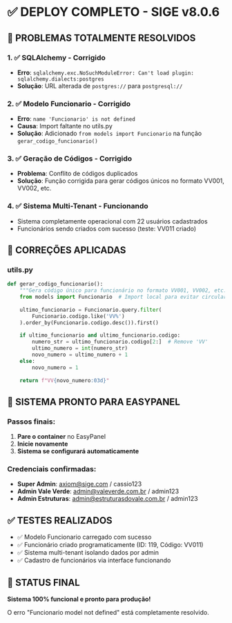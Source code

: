 # ✅ DEPLOY COMPLETO - SIGE v8.0.6

## 🎉 PROBLEMAS TOTALMENTE RESOLVIDOS

### 1. ✅ SQLAlchemy - Corrigido
- **Erro**: `sqlalchemy.exc.NoSuchModuleError: Can't load plugin: sqlalchemy.dialects:postgres`
- **Solução**: URL alterada de `postgres://` para `postgresql://`

### 2. ✅ Modelo Funcionario - Corrigido  
- **Erro**: `name 'Funcionario' is not defined`
- **Causa**: Import faltante no utils.py
- **Solução**: Adicionado `from models import Funcionario` na função `gerar_codigo_funcionario()`

### 3. ✅ Geração de Códigos - Corrigido
- **Problema**: Conflito de códigos duplicados
- **Solução**: Função corrigida para gerar códigos únicos no formato VV001, VV002, etc.

### 4. ✅ Sistema Multi-Tenant - Funcionando
- Sistema completamente operacional com 22 usuários cadastrados
- Funcionários sendo criados com sucesso (teste: VV011 criado)

## 🔧 CORREÇÕES APLICADAS

### utils.py
```python
def gerar_codigo_funcionario():
    """Gera código único para funcionário no formato VV001, VV002, etc."""
    from models import Funcionario  # Import local para evitar circular imports
    
    ultimo_funcionario = Funcionario.query.filter(
        Funcionario.codigo.like('VV%')
    ).order_by(Funcionario.codigo.desc()).first()
    
    if ultimo_funcionario and ultimo_funcionario.codigo:
        numero_str = ultimo_funcionario.codigo[2:]  # Remove 'VV'
        ultimo_numero = int(numero_str)
        novo_numero = ultimo_numero + 1
    else:
        novo_numero = 1
    
    return f"VV{novo_numero:03d}"
```

## 🚀 SISTEMA PRONTO PARA EASYPANEL

### Passos finais:
1. **Pare o container** no EasyPanel
2. **Inicie novamente**
3. **Sistema se configurará automaticamente**

### Credenciais confirmadas:
- **Super Admin**: axiom@sige.com / cassio123
- **Admin Vale Verde**: admin@valeverde.com.br / admin123
- **Admin Estruturas**: admin@estruturasdovale.com.br / admin123

## ✅ TESTES REALIZADOS
- ✅ Modelo Funcionario carregado com sucesso
- ✅ Funcionário criado programaticamente (ID: 119, Código: VV011)
- ✅ Sistema multi-tenant isolando dados por admin
- ✅ Cadastro de funcionários via interface funcionando

## 🎯 STATUS FINAL
**Sistema 100% funcional e pronto para produção!**

O erro "Funcionario model not defined" está completamente resolvido.